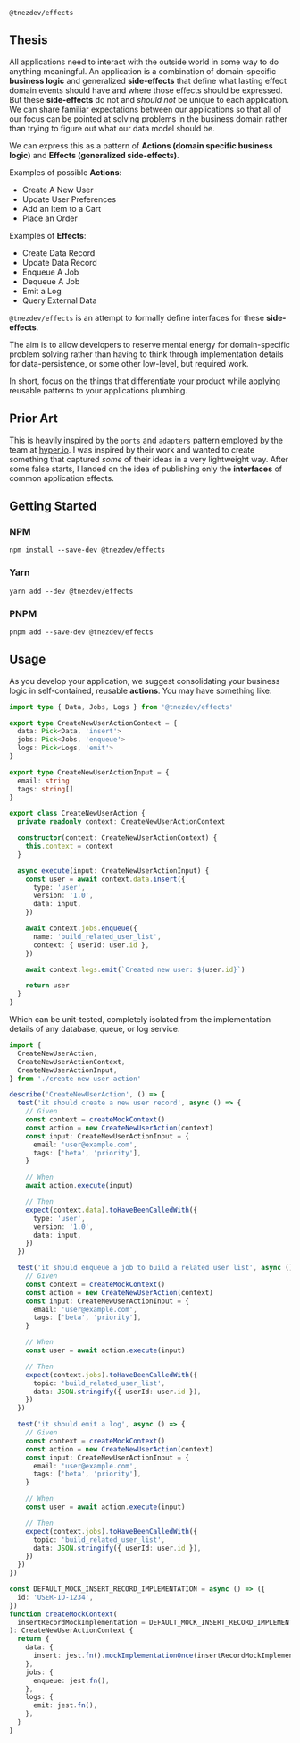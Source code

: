 `@tnezdev/effects`

## Thesis

All applications need to interact with the outside world in some way to do anything meaningful. An application is a combination of domain-specific **business logic** and generalized **side-effects** that define what lasting effect domain events should have and where those effects should be expressed. But these **side-effects** do not and _should not_ be unique to each application. We can share familiar expectations between our applications so that all of our focus can be pointed at solving problems in the business domain rather than trying to figure out what our data model should be.

We can express this as a pattern of **Actions (domain specific business logic)** and **Effects (generalized side-effects)**.

Examples of possible **Actions**:

- Create A New User
- Update User Preferences
- Add an Item to a Cart
- Place an Order

Examples of **Effects**:

- Create Data Record
- Update Data Record
- Enqueue A Job
- Dequeue A Job
- Emit a Log
- Query External Data

`@tnezdev/effects` is an attempt to formally define interfaces for these **side-effects**.

The aim is to allow developers to reserve mental energy for domain-specific problem solving rather than having to think through implementation details for data-persistence, or some other low-level, but required work.

In short, focus on the things that differentiate your product while applying reusable patterns to your applications plumbing.

## Prior Art

This is heavily inspired by the `ports` and `adapters` pattern employed by the team at [hyper.io](https://blog.hyper.io/clean-architecture-at-hyper/). I was inspired by their work and wanted to create something that captured _some_ of their ideas in a very lightweight way. After some false starts, I landed on the idea of publishing only the **interfaces** of common application effects.

## Getting Started

### NPM

`npm install --save-dev @tnezdev/effects`

### Yarn

`yarn add --dev @tnezdev/effects`

### PNPM

`pnpm add --save-dev @tnezdev/effects`

## Usage

As you develop your application, we suggest consolidating your business logic in self-contained, reusable **actions**. You may have something like:

```ts
import type { Data, Jobs, Logs } from '@tnezdev/effects'

export type CreateNewUserActionContext = {
  data: Pick<Data, 'insert'>
  jobs: Pick<Jobs, 'enqueue'>
  logs: Pick<Logs, 'emit'>
}

export type CreateNewUserActionInput = {
  email: string
  tags: string[]
}

export class CreateNewUserAction {
  private readonly context: CreateNewUserActionContext

  constructor(context: CreateNewUserActionContext) {
    this.context = context
  }

  async execute(input: CreateNewUserActionInput) {
    const user = await context.data.insert({
      type: 'user',
      version: '1.0',
      data: input,
    })

    await context.jobs.enqueue({
      name: 'build_related_user_list',
      context: { userId: user.id },
    })

    await context.logs.emit(`Created new user: ${user.id}`)

    return user
  }
}
```

Which can be unit-tested, completely isolated from the implementation details of any database, queue, or log service.

```ts
import {
  CreateNewUserAction,
  CreateNewUserActionContext,
  CreateNewUserActionInput,
} from './create-new-user-action'

describe('CreateNewUserAction', () => {
  test('it should create a new user record', async () => {
    // Given
    const context = createMockContext()
    const action = new CreateNewUserAction(context)
    const input: CreateNewUserActionInput = {
      email: 'user@example.com',
      tags: ['beta', 'priority'],
    }

    // When
    await action.execute(input)

    // Then
    expect(context.data).toHaveBeenCalledWith({
      type: 'user',
      version: '1.0',
      data: input,
    })
  })

  test('it should enqueue a job to build a related user list', async () => {
    // Given
    const context = createMockContext()
    const action = new CreateNewUserAction(context)
    const input: CreateNewUserActionInput = {
      email: 'user@example.com',
      tags: ['beta', 'priority'],
    }

    // When
    const user = await action.execute(input)

    // Then
    expect(context.jobs).toHaveBeenCalledWith({
      topic: 'build_related_user_list',
      data: JSON.stringify({ userId: user.id }),
    })
  })

  test('it should emit a log', async () => {
    // Given
    const context = createMockContext()
    const action = new CreateNewUserAction(context)
    const input: CreateNewUserActionInput = {
      email: 'user@example.com',
      tags: ['beta', 'priority'],
    }

    // When
    const user = await action.execute(input)

    // Then
    expect(context.jobs).toHaveBeenCalledWith({
      topic: 'build_related_user_list',
      data: JSON.stringify({ userId: user.id }),
    })
  })
})

const DEFAULT_MOCK_INSERT_RECORD_IMPLEMENTATION = async () => ({
  id: 'USER-ID-1234',
})
function createMockContext(
  insertRecordMockImplementation = DEFAULT_MOCK_INSERT_RECORD_IMPLEMENTATION,
): CreateNewUserActionContext {
  return {
    data: {
      insert: jest.fn().mockImplementationOnce(insertRecordMockImplementation),
    },
    jobs: {
      enqueue: jest.fn(),
    },
    logs: {
      emit: jest.fn(),
    },
  }
}
```
